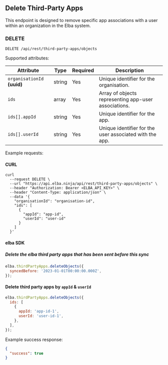 ## Delete Third-Party Apps

This endpoint is designed to remove specific app associations with a user within an organization in the Elba system.

### DELETE

```text
DELETE /api/rest/third-party-apps/objects
```

Supported attributes:

| Attribute                   | Type   | Required | Description                                             |
| --------------------------- | ------ | -------- | ------------------------------------------------------- |
| `organisationId` **(uuid)** | string | Yes      | Unique identifier for the organisation.                 |
| `ids`                       | array  | Yes      | Array of objects representing app-user associations.    |
| `ids[].appId`               | string | Yes      | Unique identifier for the app.                          |
| `ids[].userId`              | string | Yes      | Unique identifier for the user associated with the app. |

Example requests:

#### CURL

```shell
curl
  --request DELETE \
  --url "https://api.elba.ninja/api/rest/third-party-apps/objects" \
  --header "Authorization: Bearer <ELBA_API_KEY>" \
  --header "Content-Type: application/json" \
  --data '{
    "organisationId": "organisation-id",
    "ids": [
      {
        "appId": "app-id",
        "userId": "user-id"
      }
    ]
  }'
```

#### elba SDK

##### Delete the elba third party apps that has been sent before this sync

```javascript
elba.thirdPartyApps.deleteObjects({
  syncedBefore: '2023-01-01T00:00:00.000Z',
});
```

#### Delete third party apps by `appId` & `userId`

```javascript
elba.thirdPartyApps.deleteObjects({
  ids: [
    {
      appId: 'app-id-1',
      userId: 'user-id-1',
    },
  ],
});
```

Example success response:

```json
{
  "success": true
}
```
